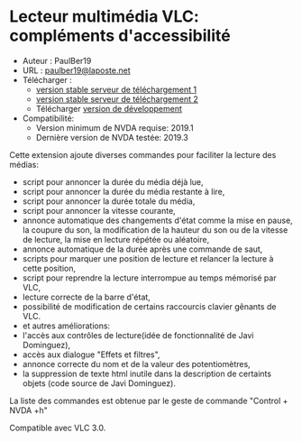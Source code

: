 # Lecteur multimédia VLC: compléments d'accessibilité #

* Auteur : PaulBer19
* URL : paulber19@laposte.net
* Télécharger :
	* [version stable serveur de téléchargement 1][1]
	* [version stable serveur de téléchargement 2][2]
	* Télécharger [version de développement][3]
* Compatibilité:
	* Version minimum de NVDA requise: 2019.1
	* Dernière version  de NVDA testée: 2019.3


Cette extension ajoute diverses commandes pour faciliter la lecture des médias:

* script  pour annoncer la durée du média  déjà lue,
* script pour annoncer la durée du média restante à lire,
* script pour annoncer la durée totale du média,
* script pour annoncer la vitesse courante,
* annonce automatique des changements d'état comme la mise en pause, la coupure du son, la modification de la hauteur du son ou de la vitesse de lecture, la  mise en lecture répétée ou aléatoire,
* annonce automatique de la durée après une commande  de saut,
* scripts pour marquer une position de lecture et relancer la lecture  à cette position,
* script pour reprendre la lecture interrompue au temps mémorisé par VLC,
* lecture correcte de la barre d'état,
* possibilité de modification de certains raccourcis clavier gênants de VLC.
* et autres améliorations:
 * l'accès aux contrôles de lecture(idée de fonctionnalité de Javi Dominguez),
 * accès aux dialogue "Effets et filtres",
 * annonce correcte du nom et de la valeur des potentiomètres,
 * la suppression de texte html inutile dans la description de certaints objets (code source de Javi Dominguez).


La liste des commandes est obtenue par le geste de commande "Control + NVDA +h"

Compatible avec VLC 3.0.


[1]: http://angouleme.avh.asso.fr/fichesinfo/fiches_nvda/data/VLCAccessEnhancement-2.0.1.nvda-addon
[2]: https://github.com/paulber007/AllMyNVDAAddons/raw/master/VLCAccessEnhancement/VLCAccessEnhancement-2.0.1.nvda-addon

[3]:https://github.com/paulber007/AllMyNVDAAddons/tree/master/VLCAccessEnhancement/dev
